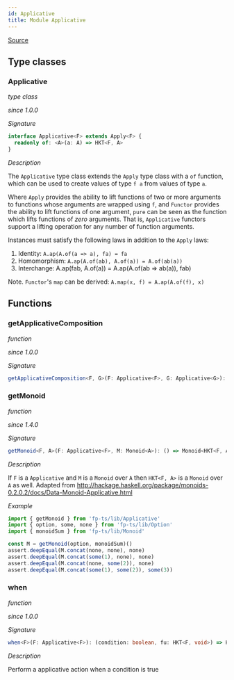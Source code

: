 ```yaml
---
id: Applicative
title: Module Applicative
---
```


[Source](https://github.com/gcanti/fp-ts/blob/master/src/Applicative.ts)

## Type classes

### Applicative

_type class_

_since 1.0.0_

_Signature_

```ts
interface Applicative<F> extends Apply<F> {
  readonly of: <A>(a: A) => HKT<F, A>
}
```

_Description_

The `Applicative` type class extends the `Apply` type class with a `of` function, which can be used to create values
of type `f a` from values of type `a`.

Where `Apply` provides the ability to lift functions of two or more arguments to functions whose arguments are
wrapped using `f`, and `Functor` provides the ability to lift functions of one argument, `pure` can be seen as the
function which lifts functions of _zero_ arguments. That is, `Applicative` functors support a lifting operation for
any number of function arguments.

Instances must satisfy the following laws in addition to the `Apply` laws:

1.  Identity: `A.ap(A.of(a => a), fa) = fa`
2.  Homomorphism: `A.ap(A.of(ab), A.of(a)) = A.of(ab(a))`
3.  Interchange: A.ap(fab, A.of(a)) = A.ap(A.of(ab => ab(a)), fab)

Note. `Functor`'s `map` can be derived: `A.map(x, f) = A.ap(A.of(f), x)`

## Functions

### getApplicativeComposition

_function_

_since 1.0.0_

_Signature_

```ts
getApplicativeComposition<F, G>(F: Applicative<F>, G: Applicative<G>): ApplicativeComposition<F, G>
```

### getMonoid

_function_

_since 1.4.0_

_Signature_

```ts
getMonoid<F, A>(F: Applicative<F>, M: Monoid<A>): () => Monoid<HKT<F, A>>
```

_Description_

If `F` is a `Applicative` and `M` is a `Monoid` over `A` then `HKT<F, A>` is a `Monoid` over `A` as well.
Adapted from http://hackage.haskell.org/package/monoids-0.2.0.2/docs/Data-Monoid-Applicative.html

_Example_

```ts
import { getMonoid } from 'fp-ts/lib/Applicative'
import { option, some, none } from 'fp-ts/lib/Option'
import { monoidSum } from 'fp-ts/lib/Monoid'

const M = getMonoid(option, monoidSum)()
assert.deepEqual(M.concat(none, none), none)
assert.deepEqual(M.concat(some(1), none), none)
assert.deepEqual(M.concat(none, some(2)), none)
assert.deepEqual(M.concat(some(1), some(2)), some(3))
```

### when

_function_

_since 1.0.0_

_Signature_

```ts
when<F>(F: Applicative<F>): (condition: boolean, fu: HKT<F, void>) => HKT<F, void>
```

_Description_

Perform a applicative action when a condition is true
